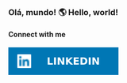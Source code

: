 ### Olá, mundo! 🌎 Hello, world!
   #### Connect with me
   [![linkedin](img/linkedin.svg)](https://www.linkedin.com/in/hederbarreto/)
